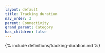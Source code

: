 ```yaml
---
layout: default
title: Tracking duration
nav_order: 3
parent: Connectivity
grand_parent: Category
has_children: false
---
```

{% include definitions/tracking-duration.md %}
